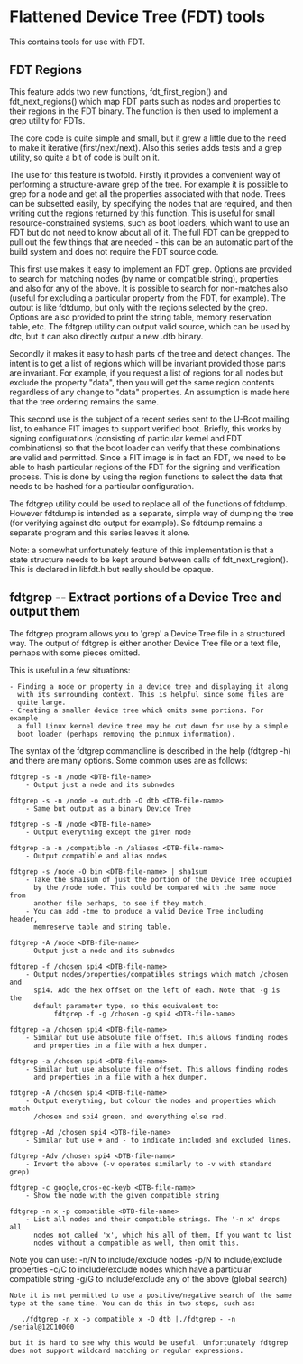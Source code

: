 # Flattened Device Tree (FDT) tools

This contains tools for use with FDT.

## FDT Regions

This feature adds two new functions, fdt_first_region() and
fdt_next_regions() which map FDT parts such as nodes and properties to
their regions in the FDT binary. The function is then used to implement
a grep utility for FDTs.

The core code is quite simple and small, but it grew a little due
to the need to make it iterative (first/next/next). Also this series adds
tests and a grep utility, so quite a bit of code is built on it.

The use for this feature is twofold. Firstly it provides a convenient
way of performing a structure-aware grep of the tree. For example it is
possible to grep for a node and get all the properties associated with
that node. Trees can be subsetted easily, by specifying the nodes that
are required, and then writing out the regions returned by this function.
This is useful for small resource-constrained systems, such as boot
loaders, which want to use an FDT but do not need to know about all of
it. The full FDT can be grepped to pull out the few things that are
needed - this can be an automatic part of the build system and does
not require the FDT source code.

This first use makes it easy to implement an FDT grep. Options are
provided to search for matching nodes (by name or compatible string),
properties and also for any of the above. It is possible to search for
non-matches also (useful for excluding a particular property from the
FDT, for example). The output is like fdtdump, but only with the regions
selected by the grep. Options are also provided to print the string table,
memory reservation table, etc. The fdtgrep utility can output valid
source, which can be used by dtc, but it can also directly output a new
.dtb binary.

Secondly it makes it easy to hash parts of the tree and detect changes.
The intent is to get a list of regions which will be invariant provided
those parts are invariant. For example, if you request a list of regions
for all nodes but exclude the property "data", then you will get the
same region contents regardless of any change to "data" properties.
An assumption is made here that the tree ordering remains the same.

This second use is the subject of a recent series sent to the U-Boot
mailing list, to enhance FIT images to support verified boot. Briefly,
this works by signing configurations (consisting of particular kernel
and FDT combinations) so that the boot loader can verify that these
combinations are valid and permitted. Since a FIT image is in fact an
FDT, we need to be able to hash particular regions of the FDT for the
signing and verification process. This is done by using the region functions
to select the data that needs to be hashed for a particular configuration.

The fdtgrep utility could be used to replace all of the functions of
fdtdump. However fdtdump is intended as a separate, simple way of
dumping the tree (for verifying against dtc output for example). So
fdtdump remains a separate program and this series leaves it alone.

Note: a somewhat unfortunately feature of this implementation is that
a state structure needs to be kept around between calls of
fdt_next_region(). This is declared in libfdt.h but really should be
opaque.


## fdtgrep -- Extract portions of a Device Tree and output them

The fdtgrep program allows you to 'grep' a Device Tree file in a structured
way. The output of fdtgrep is either another Device Tree file or a text file,
perhaps with some pieces omitted.

This is useful in a few situations:

    - Finding a node or property in a device tree and displaying it along
      with its surrounding context. This is helpful since some files are
      quite large.
    - Creating a smaller device tree which omits some portions. For example
      a full Linux kernel device tree may be cut down for use by a simple
      boot loader (perhaps removing the pinmux information).

The syntax of the fdtgrep commandline is described in the help (fdtgrep -h)
and there are many options. Some common uses are as follows:

    fdtgrep -s -n /node <DTB-file-name>
        - Output just a node and its subnodes

    fdtgrep -s -n /node -o out.dtb -O dtb <DTB-file-name>
        - Same but output as a binary Device Tree

    fdtgrep -s -N /node <DTB-file-name>
        - Output everything except the given node

    fdtgrep -a -n /compatible -n /aliases <DTB-file-name>
        - Output compatible and alias nodes

    fdtgrep -s /node -O bin <DTB-file-name> | sha1sum
        - Take the sha1sum of just the portion of the Device Tree occupied
          by the /node node. This could be compared with the same node from
          another file perhaps, to see if they match.
        - You can add -tme to produce a valid Device Tree including header,
          memreserve table and string table.

    fdtgrep -A /node <DTB-file-name>
        - Output just a node and its subnodes

    fdtgrep -f /chosen spi4 <DTB-file-name>
        - Output nodes/properties/compatibles strings which match /chosen and
          spi4. Add the hex offset on the left of each. Note that -g is the
          default parameter type, so this equivalent to:
               fdtgrep -f -g /chosen -g spi4 <DTB-file-name>

    fdtgrep -a /chosen spi4 <DTB-file-name>
        - Similar but use absolute file offset. This allows finding nodes
          and properties in a file with a hex dumper.

    fdtgrep -a /chosen spi4 <DTB-file-name>
        - Similar but use absolute file offset. This allows finding nodes
          and properties in a file with a hex dumper.

    fdtgrep -A /chosen spi4 <DTB-file-name>
        - Output everything, but colour the nodes and properties which match
          /chosen and spi4 green, and everything else red.

    fdtgrep -Ad /chosen spi4 <DTB-file-name>
        - Similar but use + and - to indicate included and excluded lines.

    fdtgrep -Adv /chosen spi4 <DTB-file-name>
        - Invert the above (-v operates similarly to -v with standard grep)

    fdtgrep -c google,cros-ec-keyb <DTB-file-name>
        - Show the node with the given compatible string

    fdtgrep -n x -p compatible <DTB-file-name>
        - List all nodes and their compatible strings. The '-n x' drops all
          nodes not called 'x', which his all of them. If you want to list
          nodes without a compatible as well, then omit this.

Note you can use:
    -n/N to include/exclude nodes
    -p/N to include/exclude properties
    -c/C to include/exclude nodes which have a particular compatible string
    -g/G to include/exclude any of the above (global search)

    Note it is not permitted to use a positive/negative search of the same
    type at the same time. You can do this in two steps, such as:

       ./fdtgrep -n x -p compatible x -O dtb |./fdtgrep - -n /serial@12C10000

    but it is hard to see why this would be useful. Unfortunately fdtgrep
    does not support wildcard matching or regular expressions.
